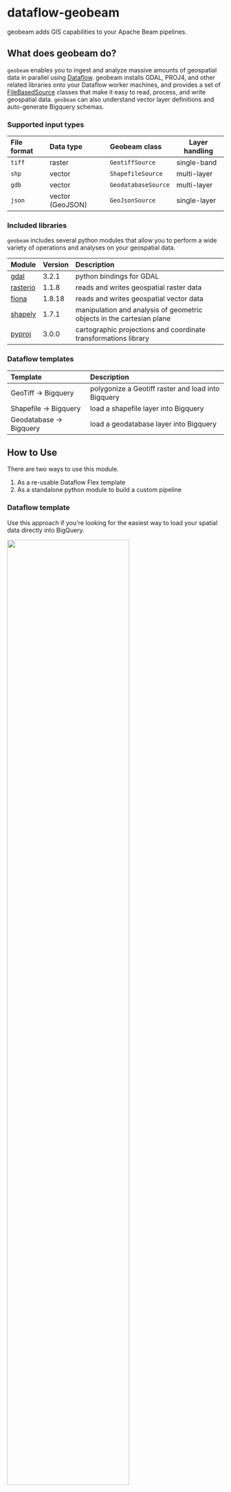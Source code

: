 # dataflow-geobeam

geobeam adds GIS capabilities to your Apache Beam pipelines.

## What does geobeam do?

`geobeam` enables you to ingest and analyze massive amounts of geospatial data in parallel using [Dataflow](7).
geobeam installs GDAL, PROJ4, and other related libraries onto your
Dataflow worker machines, and provides a set of [FileBasedSource](1)
classes that make it easy to read, process, and write geospatial data. `geobeam` can also
understand vector layer definitions and auto-generate Bigquery schemas.

### Supported input types

| **File format** | **Data type** | **Geobeam class**  | **Layer handling**
|:----------------|:--------------|:-------------------|--------------------|
| `tiff`         | raster        | `GeotiffSource`     | single-band
| `shp`          | vector        | `ShapefileSource`   | multi-layer
| `gdb`          | vector        | `GeodatabaseSource` | multi-layer
| `json`         | vector (GeoJSON) | `GeoJsonSource`  | single-layer

### Included libraries

`geobeam` includes several python modules that allow you to perform a wide variety of operations and analyses on your geospatial data.

| **Module**      | **Version** | **Description** |
|:----------------|:------------|:----------------|
| [gdal](2)       | 3.2.1       | python bindings for GDAL
| [rasterio](3)   | 1.1.8       | reads and writes geospatial raster data
| [fiona](4)      | 1.8.18      | reads and writes geospatial vector data
| [shapely](5)    | 1.7.1       | manipulation and analysis of geometric objects in the cartesian plane
| [pyproj](6)     | 3.0.0       | cartographic projections and coordinate transformations library

### Dataflow templates

| **Template**              | **Description** |
|:--------------------------|:----------------|
| GeoTiff -> Bigquery       | polygonize a Geotiff raster and load into Bigquery
| Shapefile -> Bigquery     | load a shapefile layer into Bigquery
| Geodatabase -> Bigquery   | load a geodatabase layer into Bigquery


## How to Use

There are two ways to use this module. 
1. As a re-usable Dataflow Flex template
2. As a standalone python module to build a custom pipeline

### Dataflow template
Use this approach if you're looking for the easiest way to load your spatial data directly into BigQuery. 

<img src="https://storage.googleapis.com/geobeam/examples/geobeam-dataflow-job-example.png" width="75%" height="75%">


### Python module
Use the `geobeam` python module to build a custom pipeline.

1. Install the module
```
pip install geobeam
```

2. Configure `setup.py` to install geobeam's worker dependencies
```py
from geobeam.setup import GeobeamCommand
from distutils.command.build import build as _build

class build(_build):
  sub_commands = _build.sub_commands + [('GeobeamCommand', None)]

setup(
  name='your-pipeline',
  packages=setuptools.find_packages(),
  install_requires=[],
  cmdclass={
    'build': build,
    'GeobeamCommand': GeobeamCommand
  })
```

3. Use `geobeam` in your custom pipeline! See examples below.

#### Examples

##### Polygonize Raster
```py
def format_record(element, band_column):
  (value, geom) = element
  return { band_column: value, 'geom': json.dumps(geom) }

def run(options):
  from geobeam.io import GeotiffSource

  with beam.Pipeline(options) as p:
    (p  | 'ReadRaster' >> beam.io.Read(GeotiffSource(gcs_url))
        | 'FormatRecord' >> beam.Map(format_record, 'elev')
        | 'WriteToBigquery' >> beam.io.WriteToBigQuery('geo.dem'))
```

##### Validate and Simplify Shapefile

```py
def validate_and_simplify(element):
  from osgeo import ogr
  import json

  (props, geom) = element

  ogr_geom = ogr.CreateGeometryFromJson(json.dumps(geom))
  ogr_geom = ogr_geom.MakeValid()
  ogr_geom.SimplifyPreserveTopology(0.00001)

  return { **props, 'geom': ogr_geom.ExportToJson() }

def run(options):
  from geobeam.io import ShapefileSource

  with beam.Pipeline(options) as p:
    (p  | 'ReadShapefile' >> beam.io.Read(ShapefileSource(gcs_url))
        | 'ValidateAndSimplify' >> beam.Map(validate_and_simplify)
        | 'WriteToBigquery' >> beam.io.WriteToBigQuery('geo.parcel'))
```

See `examples/` for complete examples.

## Examples

A number of example pipelines are available in the `examples/` folder.
To run them in your Google Cloud project, run the included [terraform](9) file to set up the Bigquery dataset and tables.

```
terraform init
terraform apply -var project_id=<your project id>
```

### Run locally or in [Cloud Shell](8)
```bash
# load the flood hazard layer from a shapefile
python examples/shapefile_nfhl.py --gcs_url gs://geobeam/examples/510104_20170217.zip --dataset geobeam --table FLD_HAZ_AR --layer_name S_FLD_HAZ_AR

# load a DEM (elevation) raster
python examples/geotiff_dem.py --gcs_url gs://geobeam/examples/ghent-dem-1m.tif --dataset geobeam --table dem --band_column elev --centroid_only=true
```

Open up Bigquery GeoViz to visualize your data.

<img src="https://storage.googleapis.com/geobeam/examples/geobeam-nfhl-geoviz-example.png">


## License

This is not an officially supported Google product, though support will be provided on a best-effort basis.

```
Copyright 2021 Google LLC

Licensed under the Apache License, Version 2.0 (the "License");
you may not use this file except in compliance with the License.
You may obtain a copy of the License at

    https://www.apache.org/licenses/LICENSE-2.0

Unless required by applicable law or agreed to in writing, software
distributed under the License is distributed on an "AS IS" BASIS,
WITHOUT WARRANTIES OR CONDITIONS OF ANY KIND, either express or implied.
See the License for the specific language governing permissions and
limitations under the License.
```


[1]: https://beam.apache.org/releases/pydoc/2.4.0/apache_beam.io.filebasedsource.html
[2]: https://pypi.org/project/GDAL/
[3]: https://pypi.org/project/rasterio/
[4]: https://pypi.org/project/Fiona/
[5]: https://pypi.org/project/Shapely/
[6]: https://pypi.org/project/pyproj/ 
[7]: https://cloud.google.com/dataflow
[8]: https://cloud.google.com/shell
[9]: https://www.terraform.io/
